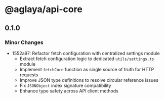# @aglaya/api-core

## 0.1.0

### Minor Changes

- 1552a97: Refactor fetch configuration with centralized settings module
  - Extract fetch configuration logic to dedicated `utils/settings.ts` module
  - Implement `fetchCore` function as single source of truth for HTTP requests
  - Improve JSON type definitions to resolve circular reference issues
  - Fix `JSONObject` index signature compatibility
  - Enhance type safety across API client methods
